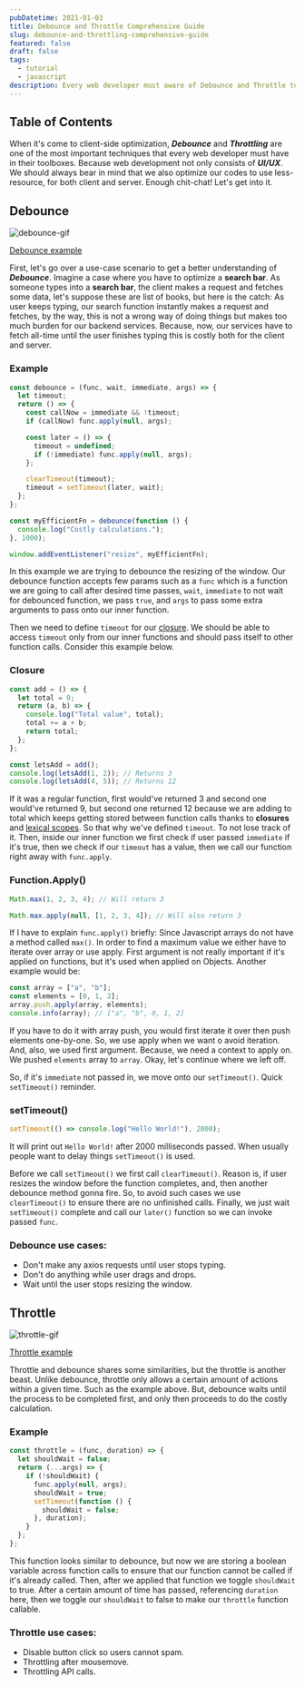 ```yaml
---
pubDatetime: 2021-01-03
title: Debounce and Throttle Comprehensive Guide
slug: debounce-and-throttling-comprehensive-guide
featured: false
draft: false
tags:
  - tutorial
  - javascript
description: Every web developer must aware of Debounce and Throttle to maximize client performance.
---
```


## Table of Contents

When it's come to client-side optimization, **_Debounce_** and **_Throttling_** are one of the most important techniques that every web developer must have
in their toolboxes. Because web development not only consists of **_UI/UX_**. We should always bear in mind that we also optimize
our codes to use less-resource, for both client and server. Enough chit-chat! Let's get into it.

## Debounce

![debounce-gif](/blog-images/debounce-and-throttle-comprehensive-guide/debounce.gif)

[Debounce example](https://codesandbox.io/embed/debounce-example-jbybw?autoresize=1&fontsize=14&hidenavigation=1&theme=dark&view=preview)

First, let's go over a use-case scenario to get a better understanding of **_Debounce_**. Imagine a case
where you have to optimize a **search bar**. As someone types into a **search bar**, the client makes
a request and fetches some data, let's suppose these are list of books, but here is the catch: As user
keeps typing, our search function instantly makes a request and fetches, by the way, this is not a wrong
way of doing things but makes too much burden for our backend services. Because, now, our services have
to fetch all-time until the user finishes typing this is costly both for the client and server.

### Example

```javascript
const debounce = (func, wait, immediate, args) => {
  let timeout;
  return () => {
    const callNow = immediate && !timeout;
    if (callNow) func.apply(null, args);

    const later = () => {
      timeout = undefined;
      if (!immediate) func.apply(null, args);
    };

    clearTimeout(timeout);
    timeout = setTimeout(later, wait);
  };
};

const myEfficientFn = debounce(function () {
  console.log("Costly calculations.");
}, 1000);

window.addEventListener("resize", myEfficientFn);
```

In this example we are trying to debounce the resizing of the window. Our debounce function accepts few params such as a `func` which is a
function we are going to call after desired time passes, `wait`, `immediate` to not wait for debounced function, we pass `true`, and `args` to pass some extra arguments
to pass onto our inner function.

Then we need to define `timeout` for our [closure](https://developer.mozilla.org/en-US/docs/Web/JavaScript/Closures). We should be able to access `timeout`
only from our inner functions and should pass itself to other function calls. Consider this example below.

### Closure

```javascript
const add = () => {
  let total = 0;
  return (a, b) => {
    console.log("Total value", total);
    total += a + b;
    return total;
  };
};

const letsAdd = add();
console.log(letsAdd(1, 2)); // Returns 3
console.log(letsAdd(4, 5)); // Returns 12
```

If it was a regular function, first would've returned 3 and second one would've returned 9, but second one returned 12 because we are adding to total
which keeps getting stored between function calls thanks to **closures** and [lexical scopes](https://developer.mozilla.org/en-US/docs/Web/JavaScript/Closures#Lexical_scoping).
So that why we've defined `timeout`. To not lose track of it. Then, inside our inner function we first check if user passed `immediate` if it's true, then we check
if our `timeout` has a value, then we call our function right away with `func.apply`.

### Function.Apply()

```javascript
Math.max(1, 2, 3, 4); // Will return 3

Math.max.apply(null, [1, 2, 3, 4]); // Will also return 3
```

If I have to explain `func.apply()` briefly: Since Javascript arrays do not have a method called `max()`.
In order to find a maximum value we either have to iterate over array or use apply. First argument is not really important if it's applied on functions,
but it's used when applied on Objects. Another example would be:

```javascript
const array = ["a", "b"];
const elements = [0, 1, 2];
array.push.apply(array, elements);
console.info(array); // ["a", "b", 0, 1, 2]
```

If you have to do it with array push, you would first iterate it over then push elements one-by-one. So, we use apply when we want o avoid iteration. And, also, we used
first argument. Because, we need a context to apply on. We pushed `elements` array to `array`. Okay, let's continue where we left off.

So, if it's `immediate` not passed in, we move onto our `setTimeout()`. Quick `setTimeout()` reminder.

### setTimeout()

```javascript
setTimeout(() => console.log("Hello World!"), 2000);
```

It will print out `Hello World!` after 2000 milliseconds passed. When usually people want to delay things `setTimeout()` is used.

Before we call `setTimeout()` we first call `clearTimeout()`. Reason is, if user resizes the window before the function
completes, and, then another debounce method gonna fire. So, to avoid such cases we use `clearTimeout()` to ensure there are no unfinished calls. Finally, we just wait `setTimeout()`
complete and call our `later()` function so we can invoke passed `func`.

### Debounce use cases:

- Don't make any axios requests until user stops typing.
- Don't do anything while user drags and drops.
- Wait until the user stops resizing the window.

## Throttle

![throttle-gif](/blog-images/debounce-and-throttle-comprehensive-guide/throttle.gif)

[Throttle example](https://codesandbox.io/embed/throttle-example-elzis?autoresize=1&fontsize=14&hidenavigation=1&theme=dark&view=preview)

Throttle and debounce shares some similarities, but the throttle is another beast. Unlike debounce, throttle only allows a certain amount of actions within a given time.
Such as the example above. But, debounce waits until the process to be completed first, and only then proceeds to do the costly calculation.

### Example

```javascript
const throttle = (func, duration) => {
  let shouldWait = false;
  return (...args) => {
    if (!shouldWait) {
      func.apply(null, args);
      shouldWait = true;
      setTimeout(function () {
        shouldWait = false;
      }, duration);
    }
  };
};
```

This function looks similar to debounce, but now we are storing a boolean variable across function calls to ensure that our function cannot be called if it's already called.
Then, after we applied that function we toggle `shouldWait` to true. After a certain amount of time has passed, referencing `duration` here, then we toggle our `shouldWait` to false
to make our `throttle` function callable.

### Throttle use cases:

- Disable button click so users cannot spam.
- Throttling after mousemove.
- Throttling API calls.
